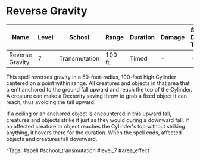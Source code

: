# Reverse Gravity

| Name | Level | School | Range | Duration | Damage | Save DC & Type |
|------|-------|--------|-------|----------|--------|----------------|
| Reverse Gravity | 7 | Transmutation | 100 ft. | Timed | - | - |

This spell reverses gravity in a 50-foot-radius, 100-foot high Cylinder centered on a point within range. All creatures and objects in that area that aren't anchored to the ground fall upward and reach the top of the Cylinder. A creature can make a Dexterity saving throw to grab a fixed object it can reach, thus avoiding the fall upward.

If a ceiling or an anchored object is encountered in this upward fall, creatures and objects strike it just as they would during a downward fall. If an affected creature or object reaches the Cylinder's top without striking anything, it hovers there for the duration. When the spell ends, affected objects and creatures fall downward.

^Tags: #spell #school_transmutation #level_7 #area_effect